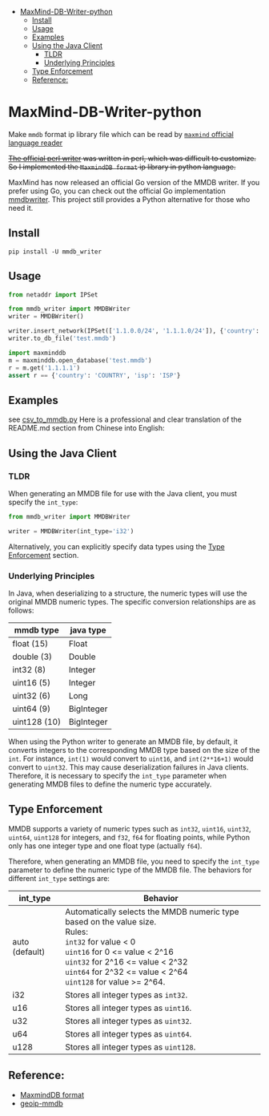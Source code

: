 - [MaxMind-DB-Writer-python](#maxmind-db-writer-python)
    * [Install](#install)
    * [Usage](#usage)
    * [Examples](#examples)
    * [Using the Java Client](#using-the-java-client)
        + [TLDR](#tldr)
        + [Underlying Principles](#underlying-principles)
    * [Type Enforcement](#type-enforcement)
    * [Reference:](#reference-)

# MaxMind-DB-Writer-python

Make `mmdb` format ip library file which can be read by [`maxmind` official language reader](https://dev.maxmind.com/geoip/geoip2/downloadable/)

~~[The official perl writer](https://github.com/maxmind/MaxMind-DB-Writer-perl) was written in perl, 
which was difficult to customize. 
So I implemented the `MaxmindDB format` ip library in python language.~~

MaxMind has now released an official Go version of the MMDB writer. 
If you prefer using Go, you can check out the official Go implementation [mmdbwriter](https://github.com/maxmind/mmdbwriter). 
This project still provides a Python alternative for those who need it.

## Install

```shell script
pip install -U mmdb_writer
```

## Usage
```python
from netaddr import IPSet

from mmdb_writer import MMDBWriter
writer = MMDBWriter()

writer.insert_network(IPSet(['1.1.0.0/24', '1.1.1.0/24']), {'country': 'COUNTRY', 'isp': 'ISP'})
writer.to_db_file('test.mmdb')

import maxminddb
m = maxminddb.open_database('test.mmdb')
r = m.get('1.1.1.1')
assert r == {'country': 'COUNTRY', 'isp': 'ISP'}
```

## Examples
see [csv_to_mmdb.py](./examples/csv_to_mmdb.py)
Here is a professional and clear translation of the README.md section from Chinese into English:

## Using the Java Client

### TLDR

When generating an MMDB file for use with the Java client, you must specify the `int_type`:

```python
from mmdb_writer import MMDBWriter

writer = MMDBWriter(int_type='i32')
```

Alternatively, you can explicitly specify data types using the [Type Enforcement](#type-enforcement) section.

### Underlying Principles

In Java, when deserializing to a structure, the numeric types will use the original MMDB numeric types. The specific
conversion relationships are as follows:

| mmdb type    | java type  |
|--------------|------------|
| float (15)   | Float      |
| double (3)   | Double     |
| int32 (8)    | Integer    |
| uint16 (5)   | Integer    |
| uint32 (6)   | Long       |
| uint64 (9)   | BigInteger |
| uint128 (10) | BigInteger |

When using the Python writer to generate an MMDB file, by default, it converts integers to the corresponding MMDB type
based on the size of the `int`. For instance, `int(1)` would convert to `uint16`, and `int(2**16+1)` would convert
to `uint32`. This may cause deserialization failures in Java clients. Therefore, it is necessary to specify
the `int_type` parameter when generating MMDB files to define the numeric type accurately.

## Type Enforcement

MMDB supports a variety of numeric types such as `int32`, `uint16`, `uint32`, `uint64`, `uint128` for integers,
and `f32`, `f64` for floating points, while Python only has one integer type and one float type (actually `f64`).

Therefore, when generating an MMDB file, you need to specify the `int_type` parameter to define the numeric type of the
MMDB file. The behaviors for different `int_type` settings are:

| int_type       | Behavior                                                                                                                                                                                                                                                      |
|----------------|---------------------------------------------------------------------------------------------------------------------------------------------------------------------------------------------------------------------------------------------------------------|
| auto (default) | Automatically selects the MMDB numeric type based on the value size. <br/>Rules: <br/>`int32` for value < 0 <br/>`uint16` for 0 <= value < 2^16<br/>`uint32` for 2^16 <= value < 2^32<br/>`uint64` for 2^32 <= value < 2^64<br/> `uint128` for value >= 2^64. |
| i32            | Stores all integer types as `int32`.                                                                                                                                                                                                                          |
| u16            | Stores all integer types as `uint16`.                                                                                                                                                                                                                         |
| u32            | Stores all integer types as `uint32`.                                                                                                                                                                                                                         |
| u64            | Stores all integer types as `uint64`.                                                                                                                                                                                                                         |
| u128           | Stores all integer types as `uint128`.                                                                                                                                                                                                                        |


## Reference: 
- [MaxmindDB format](http://maxmind.github.io/MaxMind-DB/)
- [geoip-mmdb](https://github.com/i-rinat/geoip-mmdb)
